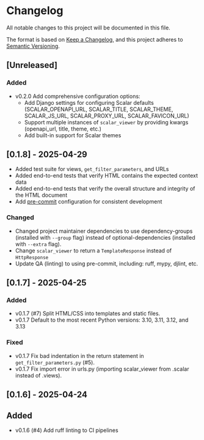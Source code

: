 # Changelog

All notable changes to this project will be documented in this file.

The format is based on [Keep a Changelog](https://keepachangelog.com/en/1.1.0/),
and this project adheres to [Semantic Versioning](https://semver.org/spec/v2.0.0.html).

## [Unreleased]

### Added

- v0.2.0 Add comprehensive configuration options:
  - Add Django settings for configuring Scalar defaults (SCALAR_OPENAPI_URL, SCALAR_TITLE, SCALAR_THEME, SCALAR_JS_URL, SCALAR_PROXY_URL, SCALAR_FAVICON_URL)
  - Support multiple instances of `scalar_viewer` by providing kwargs (openapi_url, title, theme, etc.)
  - Add built-in support for Scalar themes

## [0.1.8] - 2025-04-29

- Added test suite for views, `get_filter_parameters`, and URLs
- Added end-to-end tests that verify HTML contains the expected context data
- Added end-to-end tests that verify the overall structure and integrity of the HTML document
- Add [pre-commit](https://pre-commit.org) configuration for consistent development

### Changed

 - Changed project maintainer dependencies to use dependency-groups (installed with `--group` flag)
  instead of optional-dependencies (installed with `--extra` flag).
 - Change `scalar_viewer` to return a `TemplateResponse` instead of `HttpResponse`
 - Update QA (linting) to using pre-commit, including: ruff, mypy, djlint, etc.

## [0.1.7] - 2025-04-25

### Added

- v0.1.7 (#7) Split HTML/CSS into templates and static files.
- v0.1.7 Default to the most recent Python versions: 3.10, 3.11, 3.12, and 3.13

### Fixed

- v0.1.7 Fix bad indentation in the return statement in `get_filter_parameters.py` (#5).
- v0.1.7 Fix import error in urls.py (importing scalar_viewer from .scalar instead of .views).

## [0.1.6] - 2025-04-24

## Added
 - v0.1.6 (#4) Add ruff linting to CI pipelines
